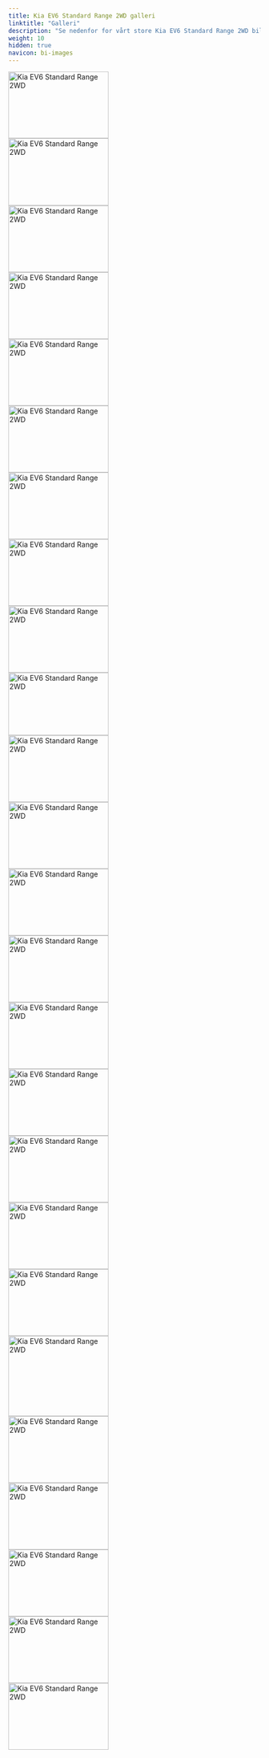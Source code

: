 ```yaml
---
title: Kia EV6 Standard Range 2WD galleri
linktitle: "Galleri"
description: "Se nedenfor for vårt store Kia EV6 Standard Range 2WD bildegalleri. Klikk på bildene for høyoppløselige versjoner."
weight: 10
hidden: true
navicon: bi-images
---
```

<!-- markdownlint-disable MD033 -->
<div class="row" id ="my-gallery">
<div class="pswp-grid-item col-12 col-md-6 col-lg-4">
<a href="https://media.evkx.net/multimedia/models/kia/ev6/ev6_standard_range_2wd/charging_1.jpg"
data-pswp-src="https://media.evkx.net/multimedia/models/kia/ev6/ev6_standard_range_2wd/charging_1.jpg"
data-pswp-width="3000"
data-pswp-height="2000" 
target="_blank">
<img src="https://media.evkx.net/multimedia/models/kia/ev6/ev6_standard_range_2wd/charging_1_xst.jpg" alt="Kia EV6 Standard Range 2WD" width="200px" height="133px" />
</a>
</div>
<div class="pswp-grid-item col-12 col-md-6 col-lg-4">
<a href="https://media.evkx.net/multimedia/models/kia/ev6/ev6_standard_range_2wd/exterior_1.jpg"
data-pswp-src="https://media.evkx.net/multimedia/models/kia/ev6/ev6_standard_range_2wd/exterior_1.jpg"
data-pswp-width="3000"
data-pswp-height="2017" 
target="_blank">
<img src="https://media.evkx.net/multimedia/models/kia/ev6/ev6_standard_range_2wd/exterior_1_xst.jpg" alt="Kia EV6 Standard Range 2WD" width="200px" height="134px" />
</a>
</div>
<div class="pswp-grid-item col-12 col-md-6 col-lg-4">
<a href="https://media.evkx.net/multimedia/models/kia/ev6/ev6_standard_range_2wd/exterior_2.jpg"
data-pswp-src="https://media.evkx.net/multimedia/models/kia/ev6/ev6_standard_range_2wd/exterior_2.jpg"
data-pswp-width="3000"
data-pswp-height="2000" 
target="_blank">
<img src="https://media.evkx.net/multimedia/models/kia/ev6/ev6_standard_range_2wd/exterior_2_xst.jpg" alt="Kia EV6 Standard Range 2WD" width="200px" height="133px" />
</a>
</div>
<div class="pswp-grid-item col-12 col-md-6 col-lg-4">
<a href="https://media.evkx.net/multimedia/models/kia/ev6/ev6_standard_range_2wd/exterior_3.jpg"
data-pswp-src="https://media.evkx.net/multimedia/models/kia/ev6/ev6_standard_range_2wd/exterior_3.jpg"
data-pswp-width="3000"
data-pswp-height="1999" 
target="_blank">
<img src="https://media.evkx.net/multimedia/models/kia/ev6/ev6_standard_range_2wd/exterior_3_xst.jpg" alt="Kia EV6 Standard Range 2WD" width="200px" height="133px" />
</a>
</div>
<div class="pswp-grid-item col-12 col-md-6 col-lg-4">
<a href="https://media.evkx.net/multimedia/models/kia/ev6/ev6_standard_range_2wd/exterior_4.jpg"
data-pswp-src="https://media.evkx.net/multimedia/models/kia/ev6/ev6_standard_range_2wd/exterior_4.jpg"
data-pswp-width="3000"
data-pswp-height="1999" 
target="_blank">
<img src="https://media.evkx.net/multimedia/models/kia/ev6/ev6_standard_range_2wd/exterior_4_xst.jpg" alt="Kia EV6 Standard Range 2WD" width="200px" height="133px" />
</a>
</div>
<div class="pswp-grid-item col-12 col-md-6 col-lg-4">
<a href="https://media.evkx.net/multimedia/models/kia/ev6/ev6_standard_range_2wd/frontseats_1.jpg"
data-pswp-src="https://media.evkx.net/multimedia/models/kia/ev6/ev6_standard_range_2wd/frontseats_1.jpg"
data-pswp-width="3000"
data-pswp-height="1999" 
target="_blank">
<img src="https://media.evkx.net/multimedia/models/kia/ev6/ev6_standard_range_2wd/frontseats_1_xst.jpg" alt="Kia EV6 Standard Range 2WD" width="200px" height="133px" />
</a>
</div>
<div class="pswp-grid-item col-12 col-md-6 col-lg-4">
<a href="https://media.evkx.net/multimedia/models/kia/ev6/ev6_standard_range_2wd/headlights_1.jpg"
data-pswp-src="https://media.evkx.net/multimedia/models/kia/ev6/ev6_standard_range_2wd/headlights_1.jpg"
data-pswp-width="3000"
data-pswp-height="2000" 
target="_blank">
<img src="https://media.evkx.net/multimedia/models/kia/ev6/ev6_standard_range_2wd/headlights_1_xst.jpg" alt="Kia EV6 Standard Range 2WD" width="200px" height="133px" />
</a>
</div>
<div class="pswp-grid-item col-12 col-md-6 col-lg-4">
<a href="https://media.evkx.net/multimedia/models/kia/ev6/ev6_standard_range_2wd/headupdisplay_1.jpg"
data-pswp-src="https://media.evkx.net/multimedia/models/kia/ev6/ev6_standard_range_2wd/headupdisplay_1.jpg"
data-pswp-width="3000"
data-pswp-height="2000" 
target="_blank">
<img src="https://media.evkx.net/multimedia/models/kia/ev6/ev6_standard_range_2wd/headupdisplay_1_xst.jpg" alt="Kia EV6 Standard Range 2WD" width="200px" height="133px" />
</a>
</div>
<div class="pswp-grid-item col-12 col-md-6 col-lg-4">
<a href="https://media.evkx.net/multimedia/models/kia/ev6/ev6_standard_range_2wd/interior_1.jpg"
data-pswp-src="https://media.evkx.net/multimedia/models/kia/ev6/ev6_standard_range_2wd/interior_1.jpg"
data-pswp-width="3000"
data-pswp-height="2000" 
target="_blank">
<img src="https://media.evkx.net/multimedia/models/kia/ev6/ev6_standard_range_2wd/interior_1_xst.jpg" alt="Kia EV6 Standard Range 2WD" width="200px" height="133px" />
</a>
</div>
<div class="pswp-grid-item col-12 col-md-6 col-lg-4">
<a href="https://media.evkx.net/multimedia/models/kia/ev6/ev6_standard_range_2wd/interior_2.jpg"
data-pswp-src="https://media.evkx.net/multimedia/models/kia/ev6/ev6_standard_range_2wd/interior_2.jpg"
data-pswp-width="3000"
data-pswp-height="1875" 
target="_blank">
<img src="https://media.evkx.net/multimedia/models/kia/ev6/ev6_standard_range_2wd/interior_2_xst.jpg" alt="Kia EV6 Standard Range 2WD" width="200px" height="125px" />
</a>
</div>
<div class="pswp-grid-item col-12 col-md-6 col-lg-4">
<a href="https://media.evkx.net/multimedia/models/kia/ev6/ev6_standard_range_2wd/interior_3.jpg"
data-pswp-src="https://media.evkx.net/multimedia/models/kia/ev6/ev6_standard_range_2wd/interior_3.jpg"
data-pswp-width="3000"
data-pswp-height="1997" 
target="_blank">
<img src="https://media.evkx.net/multimedia/models/kia/ev6/ev6_standard_range_2wd/interior_3_xst.jpg" alt="Kia EV6 Standard Range 2WD" width="200px" height="133px" />
</a>
</div>
<div class="pswp-grid-item col-12 col-md-6 col-lg-4">
<a href="https://media.evkx.net/multimedia/models/kia/ev6/ev6_standard_range_2wd/interior_4.jpg"
data-pswp-src="https://media.evkx.net/multimedia/models/kia/ev6/ev6_standard_range_2wd/interior_4.jpg"
data-pswp-width="3000"
data-pswp-height="2000" 
target="_blank">
<img src="https://media.evkx.net/multimedia/models/kia/ev6/ev6_standard_range_2wd/interior_4_xst.jpg" alt="Kia EV6 Standard Range 2WD" width="200px" height="133px" />
</a>
</div>
<div class="pswp-grid-item col-12 col-md-6 col-lg-4">
<a href="https://media.evkx.net/multimedia/models/kia/ev6/ev6_standard_range_2wd/main_1.jpg"
data-pswp-src="https://media.evkx.net/multimedia/models/kia/ev6/ev6_standard_range_2wd/main_1.jpg"
data-pswp-width="3000"
data-pswp-height="2000" 
target="_blank">
<img src="https://media.evkx.net/multimedia/models/kia/ev6/ev6_standard_range_2wd/main_1_xst.jpg" alt="Kia EV6 Standard Range 2WD" width="200px" height="133px" />
</a>
</div>
<div class="pswp-grid-item col-12 col-md-6 col-lg-4">
<a href="https://media.evkx.net/multimedia/models/kia/ev6/ev6_standard_range_2wd/rearlights_1.jpg"
data-pswp-src="https://media.evkx.net/multimedia/models/kia/ev6/ev6_standard_range_2wd/rearlights_1.jpg"
data-pswp-width="3000"
data-pswp-height="2000" 
target="_blank">
<img src="https://media.evkx.net/multimedia/models/kia/ev6/ev6_standard_range_2wd/rearlights_1_xst.jpg" alt="Kia EV6 Standard Range 2WD" width="200px" height="133px" />
</a>
</div>
<div class="pswp-grid-item col-12 col-md-6 col-lg-4">
<a href="https://media.evkx.net/multimedia/models/kia/ev6/ev6_standard_range_2wd/rearlights_2.jpg"
data-pswp-src="https://media.evkx.net/multimedia/models/kia/ev6/ev6_standard_range_2wd/rearlights_2.jpg"
data-pswp-width="3000"
data-pswp-height="2000" 
target="_blank">
<img src="https://media.evkx.net/multimedia/models/kia/ev6/ev6_standard_range_2wd/rearlights_2_xst.jpg" alt="Kia EV6 Standard Range 2WD" width="200px" height="133px" />
</a>
</div>
<div class="pswp-grid-item col-12 col-md-6 col-lg-4">
<a href="https://media.evkx.net/multimedia/models/kia/ev6/ev6_standard_range_2wd/roof_1.jpg"
data-pswp-src="https://media.evkx.net/multimedia/models/kia/ev6/ev6_standard_range_2wd/roof_1.jpg"
data-pswp-width="3000"
data-pswp-height="2000" 
target="_blank">
<img src="https://media.evkx.net/multimedia/models/kia/ev6/ev6_standard_range_2wd/roof_1_xst.jpg" alt="Kia EV6 Standard Range 2WD" width="200px" height="133px" />
</a>
</div>
<div class="pswp-grid-item col-12 col-md-6 col-lg-4">
<a href="https://media.evkx.net/multimedia/models/kia/ev6/ev6_standard_range_2wd/screens_1.jpg"
data-pswp-src="https://media.evkx.net/multimedia/models/kia/ev6/ev6_standard_range_2wd/screens_1.jpg"
data-pswp-width="3000"
data-pswp-height="2003" 
target="_blank">
<img src="https://media.evkx.net/multimedia/models/kia/ev6/ev6_standard_range_2wd/screens_1_xst.jpg" alt="Kia EV6 Standard Range 2WD" width="200px" height="133px" />
</a>
</div>
<div class="pswp-grid-item col-12 col-md-6 col-lg-4">
<a href="https://media.evkx.net/multimedia/models/kia/ev6/ev6_standard_range_2wd/screens_2.jpg"
data-pswp-src="https://media.evkx.net/multimedia/models/kia/ev6/ev6_standard_range_2wd/screens_2.jpg"
data-pswp-width="3000"
data-pswp-height="2000" 
target="_blank">
<img src="https://media.evkx.net/multimedia/models/kia/ev6/ev6_standard_range_2wd/screens_2_xst.jpg" alt="Kia EV6 Standard Range 2WD" width="200px" height="133px" />
</a>
</div>
<div class="pswp-grid-item col-12 col-md-6 col-lg-4">
<a href="https://media.evkx.net/multimedia/models/kia/ev6/ev6_standard_range_2wd/screens_3.jpg"
data-pswp-src="https://media.evkx.net/multimedia/models/kia/ev6/ev6_standard_range_2wd/screens_3.jpg"
data-pswp-width="3000"
data-pswp-height="1999" 
target="_blank">
<img src="https://media.evkx.net/multimedia/models/kia/ev6/ev6_standard_range_2wd/screens_3_xst.jpg" alt="Kia EV6 Standard Range 2WD" width="200px" height="133px" />
</a>
</div>
<div class="pswp-grid-item col-12 col-md-6 col-lg-4">
<a href="https://media.evkx.net/multimedia/models/kia/ev6/ev6_standard_range_2wd/secondrowseats_1.jpg"
data-pswp-src="https://media.evkx.net/multimedia/models/kia/ev6/ev6_standard_range_2wd/secondrowseats_1.jpg"
data-pswp-width="3000"
data-pswp-height="2400" 
target="_blank">
<img src="https://media.evkx.net/multimedia/models/kia/ev6/ev6_standard_range_2wd/secondrowseats_1_xst.jpg" alt="Kia EV6 Standard Range 2WD" width="200px" height="160px" />
</a>
</div>
<div class="pswp-grid-item col-12 col-md-6 col-lg-4">
<a href="https://media.evkx.net/multimedia/models/kia/ev6/ev6_standard_range_2wd/soundsystem_1.jpg"
data-pswp-src="https://media.evkx.net/multimedia/models/kia/ev6/ev6_standard_range_2wd/soundsystem_1.jpg"
data-pswp-width="3000"
data-pswp-height="2000" 
target="_blank">
<img src="https://media.evkx.net/multimedia/models/kia/ev6/ev6_standard_range_2wd/soundsystem_1_xst.jpg" alt="Kia EV6 Standard Range 2WD" width="200px" height="133px" />
</a>
</div>
<div class="pswp-grid-item col-12 col-md-6 col-lg-4">
<a href="https://media.evkx.net/multimedia/models/kia/ev6/ev6_standard_range_2wd/trunk_1.jpg"
data-pswp-src="https://media.evkx.net/multimedia/models/kia/ev6/ev6_standard_range_2wd/trunk_1.jpg"
data-pswp-width="3000"
data-pswp-height="1999" 
target="_blank">
<img src="https://media.evkx.net/multimedia/models/kia/ev6/ev6_standard_range_2wd/trunk_1_xst.jpg" alt="Kia EV6 Standard Range 2WD" width="200px" height="133px" />
</a>
</div>
<div class="pswp-grid-item col-12 col-md-6 col-lg-4">
<a href="https://media.evkx.net/multimedia/models/kia/ev6/ev6_standard_range_2wd/trunk_2.jpg"
data-pswp-src="https://media.evkx.net/multimedia/models/kia/ev6/ev6_standard_range_2wd/trunk_2.jpg"
data-pswp-width="3000"
data-pswp-height="2000" 
target="_blank">
<img src="https://media.evkx.net/multimedia/models/kia/ev6/ev6_standard_range_2wd/trunk_2_xst.jpg" alt="Kia EV6 Standard Range 2WD" width="200px" height="133px" />
</a>
</div>
<div class="pswp-grid-item col-12 col-md-6 col-lg-4">
<a href="https://media.evkx.net/multimedia/models/kia/ev6/ev6_standard_range_2wd/trunk_3.jpg"
data-pswp-src="https://media.evkx.net/multimedia/models/kia/ev6/ev6_standard_range_2wd/trunk_3.jpg"
data-pswp-width="3000"
data-pswp-height="2000" 
target="_blank">
<img src="https://media.evkx.net/multimedia/models/kia/ev6/ev6_standard_range_2wd/trunk_3_xst.jpg" alt="Kia EV6 Standard Range 2WD" width="200px" height="133px" />
</a>
</div>
<div class="pswp-grid-item col-12 col-md-6 col-lg-4">
<a href="https://media.evkx.net/multimedia/models/kia/ev6/ev6_standard_range_2wd/trunk_4.jpg"
data-pswp-src="https://media.evkx.net/multimedia/models/kia/ev6/ev6_standard_range_2wd/trunk_4.jpg"
data-pswp-width="3000"
data-pswp-height="2000" 
target="_blank">
<img src="https://media.evkx.net/multimedia/models/kia/ev6/ev6_standard_range_2wd/trunk_4_xst.jpg" alt="Kia EV6 Standard Range 2WD" width="200px" height="133px" />
</a>
</div>
</div>
<script type="module">
  import PhotoSwipeLightbox from '/js/photoswipe-lightbox.esm.js';
    const lightbox = new PhotoSwipeLightbox({
       gallery: '#my-gallery',
        children: 'a',
        pswpModule: () => import('/js/photoswipe.esm.js')
    });
lightbox.init();
</script>
